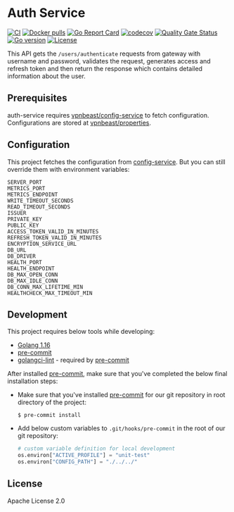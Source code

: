 # Auth Service
[![CI](https://github.com/vpnbeast/auth-service/workflows/CI/badge.svg?event=push)](https://github.com/vpnbeast/auth-service/actions?query=workflow%3ACI)
[![Docker pulls](https://img.shields.io/docker/pulls/vpnbeast/auth-service)](https://hub.docker.com/r/vpnbeast/auth-service/)
[![Go Report Card](https://goreportcard.com/badge/github.com/vpnbeast/auth-service)](https://goreportcard.com/report/github.com/vpnbeast/auth-service)
[![codecov](https://codecov.io/gh/vpnbeast/auth-service/branch/master/graph/badge.svg)](https://codecov.io/gh/vpnbeast/auth-service)
[![Quality Gate Status](https://sonarcloud.io/api/project_badges/measure?project=vpnbeast_auth-service&metric=alert_status)](https://sonarcloud.io/summary/new_code?id=vpnbeast_auth-service)
[![Go version](https://img.shields.io/github/go-mod/go-version/vpnbeast/auth-service)](https://github.com/vpnbeast/auth-service)
[![License](https://img.shields.io/badge/License-Apache%202.0-blue.svg)](https://opensource.org/licenses/Apache-2.0)

This API gets the `/users/authenticate` requests from gateway with username and password, validates the request, generates access and refresh token and then
return the response which contains detailed information about the user.

## Prerequisites
auth-service requires [vpnbeast/config-service](https://github.com/vpnbeast/config-service) to fetch configuration. Configurations
are stored at [vpnbeast/properties](https://github.com/vpnbeast/properties).

## Configuration
This project fetches the configuration from [config-service](https://github.com/vpnbeast/config-service).
But you can still override them with environment variables:
```
SERVER_PORT
METRICS_PORT
METRICS_ENDPOINT
WRITE_TIMEOUT_SECONDS
READ_TIMEOUT_SECONDS
ISSUER
PRIVATE_KEY
PUBLIC_KEY
ACCESS_TOKEN_VALID_IN_MINUTES
REFRESH_TOKEN_VALID_IN_MINUTES
ENCRYPTION_SERVICE_URL
DB_URL
DB_DRIVER
HEALTH_PORT
HEALTH_ENDPOINT
DB_MAX_OPEN_CONN
DB_MAX_IDLE_CONN
DB_CONN_MAX_LIFETIME_MIN
HEALTHCHECK_MAX_TIMEOUT_MIN
```

## Development
This project requires below tools while developing:
- [Golang 1.16](https://golang.org/doc/go1.16)
- [pre-commit](https://pre-commit.com/)
- [golangci-lint](https://golangci-lint.run/usage/install/) - required by [pre-commit](https://pre-commit.com/)

After installed [pre-commit](https://pre-commit.com/), make sure that you've completed the below final installation steps:
- Make sure that you've installed [pre-commit](https://pre-commit.com/) for our git repository in root directory of the project:
  ```shell
  $ pre-commit install
  ```
- Add below custom variables to `.git/hooks/pre-commit` in the root of our git repository:
  ```python
  # custom variable definition for local development
  os.environ["ACTIVE_PROFILE"] = "unit-test"
  os.environ["CONFIG_PATH"] = "./../../"
  ```

## License
Apache License 2.0
